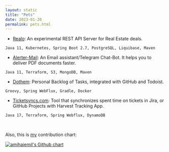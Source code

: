 ```yaml
---
layout: static
title: "Pets"
date: 2023-01-20
permalink: pets.html
---
```


- [Realo](https://github.com/h1alexbel/realo):
An experimental REST API Server for Real Estate deals.
```
Java 11, Kubernetes, Spring Boot 2.7, PostgreSQL, Liquibase, Maven
```
- [Alerter-Mail](https://github.com/h1alexbel/alerter-mail):
An Email assistant/Telegram Chat-Bot. It helps you to deliver PDF documents faster.
```
Java 11, Terraform, S3, MongoDB, Maven
```
- [Dothem](https://github.com/h1alexbel/dothem):
Personal Backlog of Tasks, integrated with GitHub and Todoist.
```
Groovy, Spring WebFlux, Gradle, Docker
```
- [Ticketsyncs.com](https://github.com/ticketsyncs/clockfarm):
Tool that synchronizes spent time on tickets in Jira, or GitHub Projects with Harvest Tracking App.
```
Java 17, Terraform, Spring Webflux, DynamoDB
```

<br>

Also, this is [my](https://github.com/h1alexbel) contribution chart:

<a href="https://www.github.com/h1alexbel" target="_blank"><img src="https://ghchart.rshah.org/h1alexbel" title="My Github contributions chart" alt="amihaiemil's Github chart" /></a>
